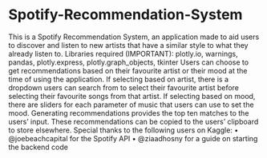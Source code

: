 # Spotify-Recommendation-System
This is a Spotify Recommendation System, an application made to aid users to discover and listen to new artists that have a similar style to what they already listen to.
Libraries required (IMPORTANT): plotly.io, warnings, pandas, plotly.express, plotly.graph_objects, tkinter
Users can choose to get recommendations based on their favourite artist or their mood at the time of using the application.
If selecting based on artist, there is a dropdown users can search from to select their favourite artist before selecting their favourite songs from that artist.
If selecting based on mood, there are sliders for each parameter of music that users can use to set the mood.
Generating recommendations provides the top ten matches to the users’ input.
These recommendations can be copied to the users’ clipboard to store elsewhere.
Special thanks to the following users on Kaggle:
•	@joebeachcapital for the Spotify API
•	@ziaadhosny for a guide on starting the backend code
